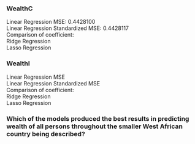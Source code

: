 ### WealthC
Linear Regression MSE: 0.4428100  
Linear Regression Standardized MSE: 0.4428117  
Comparison of coefficient:  
Ridge Regression  
Lasso Regression  

### WealthI
Linear Regression MSE  
Linear Regression Standardized MSE  
Comparison of coefficient:  
Ridge Regression  
Lasso Regression  

### Which of the models produced the best results in predicting wealth of all persons throughout the smaller West African country being described? 
